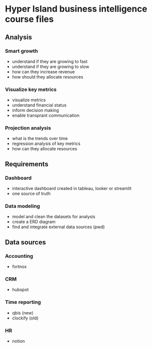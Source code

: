 # Hyper Island business intelligence course files

## Analysis 

### Smart growth 
- understand if they are growing to fast 
- understand if they are growing to slow 
- how can they increase revenue 
- how should they allocate resources 

### Visualize key metrics
- visualize metrics 
- understand financial status 
- inform decision making 
- enable transprant communication  

### Projection analysis 
- what is the trends over time 
- regression analysis of key metrics 
- how can they allocate resources 

## Requirements

### Dashboard 
- interactive dashboard created in tableau, looker or streamlit 
- one source of truth   

### Data modeling 
- model and clean the datasets for analysis 
- create a ERD diagram 
- find and integrate external data sources (pwd)

## Data sources

### Accounting 
- fortnox
### CRM 
- hubspot 
### Time reporting 
- qbis (new)
- clockify (old)
### HR 
- notion 